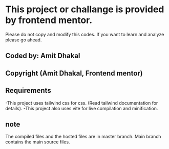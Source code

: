 # This project or challange is provided by frontend mentor.
Please do not copy and modify this codes. If you want to learn and analyze please go ahead.

## Coded by: Amit Dhakal
## Copyright (Amit Dhakal, Frontend mentor)

## Requirements
-This project uses tailwind css for css. (Read tailwind documentation for details).
-This project also uses vite for live compilation and minification.


## note
The compiled files and the hosted files are in master branch. Main branch contains the main source files.